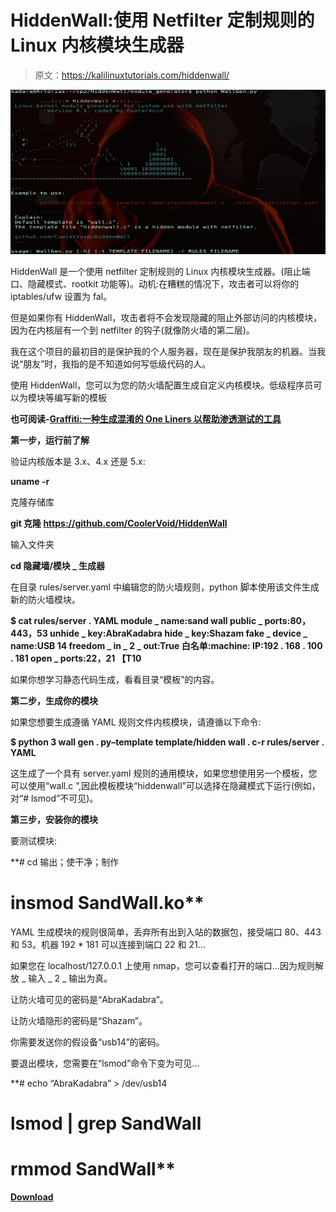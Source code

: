 # HiddenWall:使用 Netfilter 定制规则的 Linux 内核模块生成器

> 原文：<https://kalilinuxtutorials.com/hiddenwall/>

[![HiddenWall : Linux Kernel Module Generator For Custom Rules With Netfilter](img//c0568e4587607087b0a6254761479dd1.png "HiddenWall : Linux Kernel Module Generator For Custom Rules With Netfilter")](https://1.bp.blogspot.com/-3fBIH3AryZA/XPAuxFThJoI/AAAAAAAAAls/7Ak28o_AI1MdrjrsgT0Lc_kBAymvfXFTwCLcBGAs/s1600/hiddenwallCMD%25281%2529.png)

HiddenWall 是一个使用 netfilter 定制规则的 Linux 内核模块生成器。(阻止端口、隐藏模式、rootkit 功能等)。动机:在糟糕的情况下，攻击者可以将你的 iptables/ufw 设置为 fal。

但是如果你有 HiddenWall，攻击者将不会发现隐藏的阻止外部访问的内核模块，因为在内核层有一个到 netfilter 的钩子(就像防火墙的第二层)。

我在这个项目的最初目的是保护我的个人服务器，现在是保护我朋友的机器。当我说“朋友”时，我指的是不知道如何写低级代码的人。

使用 HiddenWall，您可以为您的防火墙配置生成自定义内核模块。低级程序员可以为模块等编写新的模板

**也可阅读-[Graffiti:一种生成混淆的 One Liners 以帮助渗透测试的工具](https://kalilinuxtutorials.com/graffiti/)**

**第一步，运行前了解**

验证内核版本是 3.x、4.x 还是 5.x:

**uname -r**

克隆存储库

**git 克隆 https://github.com/CoolerVoid/HiddenWall**

输入文件夹

**cd 隐藏墙/模块 _ 生成器**

在目录 rules/server.yaml 中编辑您的防火墙规则，python 脚本使用该文件生成新的防火墙模块。

**$ cat rules/server . YAML
module _ name:sand wall
public _ ports:80，443，53
unhide _ key:AbraKadabra
hide _ key:Shazam
fake _ device _ name:USB 14
freedom _ in _ 2 _ out:True
白名单:machine:
IP:192 . 168 . 100 . 181
open _ ports:22，21 【T10**

如果你想学习静态代码生成，看看目录“模板”的内容。

**第二步，生成你的模块**

如果您想要生成遵循 YAML 规则文件内核模块，请遵循以下命令:

**$ python 3 wall gen . py–template template/hidden wall . c-r rules/server . YAML**

这生成了一个具有 server.yaml 规则的通用模块，如果您想使用另一个模板，您可以使用“wall.c ”,因此模板模块“hiddenwall”可以选择在隐藏模式下运行(例如，对“# lsmod”不可见)。

**第三步，安装你的模块**

要测试模块:

**# cd 输出；使干净；制作
# insmod SandWall.ko**

YAML 生成模块的规则很简单，丢弃所有出到入站的数据包，接受端口 80、443 和 53。机器 192 * 181 可以连接到端口 22 和 21…

如果您在 localhost/127.0.0.1 上使用 nmap，您可以查看打开的端口…因为规则解放 _ 输入 _ 2 _ 输出为真。

让防火墙可见的密码是“AbraKadabra”。

让防火墙隐形的密码是“Shazam”。

你需要发送你的假设备“usb14”的密码。

要退出模块，您需要在“lsmod”命令下变为可见…

**# echo “AbraKadabra” > /dev/usb14
# lsmod | grep SandWall
# rmmod SandWall**

[**Download**](https://github.com/CoolerVoid/HiddenWall)
